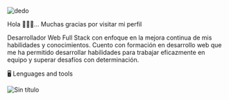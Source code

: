 
![dedo](https://github.com/ClementeDelduca/ClementeDelduca/assets/121412249/1951ec3f-5d72-4f08-8d4e-78f7cf0ccfca)

Hola 👋👋👋... Muchas gracias por visitar mi perfil

Desarrollador Web Full Stack con enfoque en la mejora continua de mis habilidades y conocimientos. Cuento con formación en desarrollo web que me ha permitido desarrollar habilidades para trabajar eficazmente en equipo y superar desafíos con determinación.

🖥️ Lenguages and tools

![Sin título](https://github.com/ClementeDelduca/ClementeDelduca/assets/121412249/d835478b-dead-4e9f-a4aa-ce939b3d6e17)

